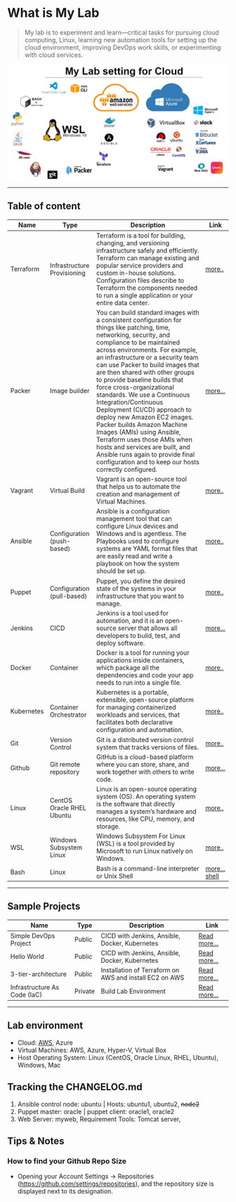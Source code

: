 
# What is  My Lab
> My lab is to experiment and learn—critical tasks for pursuing cloud computing, Linux, learning new automation tools for setting up the cloud environment, improving DevOps work skills, or experimenting with cloud services.

![Tools on WSL](wsl.PNG)

--- 
## Table of content  
| Name | Type | Description | Link | 
| ----------- | ----------- | ----------- | ----------- |
| Terraform | Infrastructure Provisioning | Terraform is a tool for building, changing, and versioning infrastructure safely and efficiently. Terraform can manage existing and popular service providers and custom in-house solutions. Configuration files describe to Terraform the components needed to run a single application or your entire data center. |[more..](https://github.com/dial2vincent/Terraform-Tutorial) |
| Packer | Image builder | You can build standard images with a consistent configuration for things like patching, time, networking, security, and compliance to be maintained across environments. For example, an infrastructure or a security team can use Packer to build images that are then shared with other groups to provide baseline builds that force cross-organizational standards. We use a Continuous Integration/Continuous Deployment (CI/CD) approach to deploy new Amazon EC2 images. Packer builds Amazon Machine Images (AMIs) using Ansible, Terraform uses those AMIs when hosts and services are built, and Ansible runs again to provide final configuration and to keep our hosts correctly configured.  | [more...](https://github.com/dial2vincent/lab/blob/master/content/packer.md) |
| Vagrant | Virtual Build | Vagrant is an open-source tool that helps us to automate the creation and management of Virtual Machines. |[more..](https://github.com/dial2vincent/lab/blob/master/content/vagrant.md) |
| Ansible | Configuration (push-based) | Ansible is a configuration management tool that can configure Linux devices and Windows and is agentless. The Playbooks used to configure systems are YAML format files that are easily read and write a playbook on how the system should be set up. |[more..](https://github.com/dial2vincent/lab/blob/master/content/ansible.md) |
| Puppet | Configuration (pull-based) | Puppet, you define the desired state of the systems in your infrastructure that you want to manage. | [more..](https://github.com/dial2vincent/lab/blob/master/content/puppet.md) |
| Jenkins | CICD | Jenkins is a tool used for automation, and it is an open-source server that allows all developers to build, test, and deploy software. | [more...](https://github.com/dial2vincent/Simple-DevOps-Project/tree/master/Jenkins) | 
| Docker | Container | Docker is a tool for running your applications inside containers, which package all the dependencies and code your app needs to run into a single file. | [more..](https://github.com/dial2vincent/lab/blob/master/content/docker.md) |
| Kubernetes | Container Orchestrator | Kubernetes is a portable, extensible, open-source platform for managing containerized workloads and services, that facilitates both declarative configuration and automation. |[more..](https://github.com/dial2vincent/lab/blob/master/content/k8s.md) |
| Git | Version Control | Git is a distributed version control system that tracks versions of files. | [more..](https://github.com/dial2vincent/lab/blob/master/content/git.md) |
| Github | Git remote repository | GitHub is a cloud-based platform where you can store, share, and work together with others to write code. |  [more...](https://github.com/dial2vincent/lab/blob/master/content/github.md) | 
| Linux | CentOS Oracle RHEL Ubuntu | Linux is an open-source operating system (OS). An operating system is the software that directly manages a system’s hardware and resources, like CPU, memory, and storage.  | [more..](https://github.com/dial2vincent/lab/blob/master/content/linux.md) |
| WSL | Windows Subsystem Linux | Windows Subsystem For Linux (WSL) is a tool provided by Microsoft to run Linux natively on Windows. | [more..](https://github.com/dial2vincent/lab/blob/master/content/wsl.md) |
| Bash | Linux | Bash is a command-line interpreter or Unix Shell |  [more...](https://github.com/dial2vincent/bash) [shell](https://github.com/dial2vincent/lab/blob/master/content/bash.md)| 
--- 
## Sample Projects
| Name | Type | Description | Link |
| ----------- | ----------- | ----------- | ----------- |
| Simple DevOps Project | Public | CICD with Jenkins, Ansible, Docker, Kubernetes | [Read more...](https://github.com/dial2vincent/Simple-DevOps-Project) | 
| Hello World | Public | CICD with Jenkins, Ansible, Docker, Kubernetes | [Read more...](https://github.com/dial2vincent/hello-world) | 
| 3-tier-architecture | Public | Installation of Terraform on AWS and install EC2 on AWS | [Read more...](https://github.com/dial2vincent/3-tier-architecture) |
| Infrastructure As Code (IaC) | Private | Build Lab Environment | [Read more...](https://github.com/dial2vincent/iac) |
--- 

## Lab environment 
- Cloud: [AWS](), Azure
- Virtual Machines: AWS, Azure, Hyper-V, Virtual Box
- Host Operating System: Linux (CentOS, Oracle Linux, RHEL, Ubuntu), Windows, Mac


## Tracking the CHANGELOG.md
1. Ansible control node: ubuntu | Hosts: ubuntu1, ubuntu2, ~~node2~~
2. Puppet master: oracle | puppet client: oracle1, oracle2 
3. Web Server: myweb, Requirement Tools: Tomcat server,
  
## Tips & Notes
### How to find your Github Repo Size
- Opening your Account Settings → Repositories (https://github.com/settings/repositories), and the repository size is displayed next to its designation.

